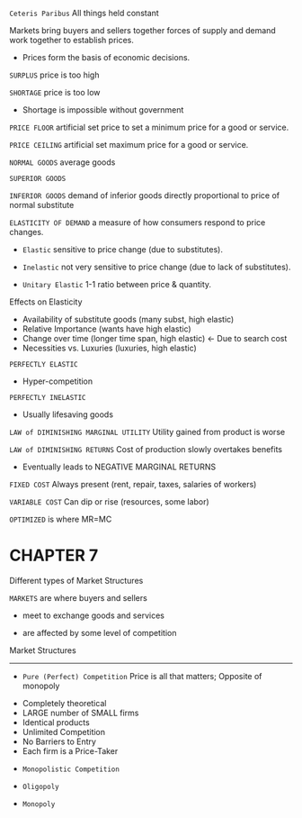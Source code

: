`Ceteris Paribus` All things held constant

Markets bring buyers and sellers together
forces of supply and demand work together to establish prices.

* Prices form the basis of economic decisions.

`SURPLUS`  price is too high

`SHORTAGE`  price is too low

* Shortage is impossible without government

`PRICE FLOOR`  artificial set price to set a minimum price for a good or service.

`PRICE CEILING`  artificial set maximum price for a good or service.

`NORMAL GOODS` average goods

`SUPERIOR GOODS` 

`INFERIOR GOODS` demand of inferior goods directly proportional to price of normal substitute

`ELASTICITY OF DEMAND` a measure of how consumers respond to price changes.

* `Elastic`  sensitive to price change (due to substitutes).

* `Inelastic`  not very sensitive to price change (due to lack of substitutes).

* `Unitary Elastic`  1-1 ratio between price & quantity.

Effects on Elasticity

* Availability of substitute goods (many subst, high elastic)
* Relative Importance (wants have high elastic)
* Change over time (longer time span, high elastic) <- Due to search cost
* Necessities vs. Luxuries (luxuries, high elastic)

`PERFECTLY ELASTIC`

* Hyper-competition

`PERFECTLY INELASTIC`

* Usually lifesaving goods

`LAW of DIMINISHING MARGINAL UTILITY` Utility gained from product is worse

`LAW of DIMINISHING RETURNS` Cost of production slowly overtakes benefits

* Eventually leads to NEGATIVE MARGINAL RETURNS

`FIXED COST` Always present (rent, repair, taxes, salaries of workers)

`VARIABLE COST` Can dip or rise (resources, some labor)

`OPTIMIZED` is where MR=MC




CHAPTER 7
===
Different types of Market Structures

`MARKETS` are where buyers and sellers

* meet to exchange goods and services

* are affected by some level of competition

Market Structures
***

* `Pure (Perfect) Competition` Price is all that matters; Opposite of monopoly

- Completely theoretical
- LARGE number of SMALL firms
- Identical products
- Unlimited Competition
- No Barriers to Entry
- Each firm is a Price-Taker


* `Monopolistic Competition`

* `Oligopoly`

* `Monopoly`